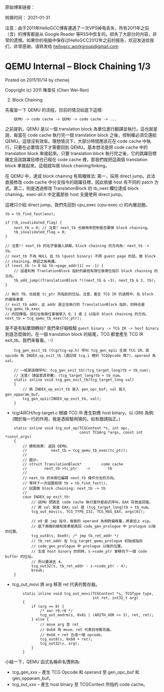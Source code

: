 原始博客链接：

转换时间：
2021-01-31

注意：由于2011年HelloGCC博客遭遇了一次VPS掉电丢失，所有2011年之前（含）的博客都是从 Google Reader 等RSS中恢复的。损失了大部分的内容，非常的遗憾。如果你的电脑中保存过HelloGCC2012年之前的报告，欢迎发送给我们，非常感谢。请转发给 hellogcc.workgroup@gmail.com

# QEMU Internal – Block Chaining 1/3
Posted on 2011/10/14 by chenwj

Copyright (c) 2011 陳韋任 (Chen Wei-Ren)

2. Block Chaining

先複習一下 QEMU 的流程，目前的情況如底下這樣:
```
    QEMU -> code cache -> QEMU -> code cache -> ...
```
之前提到，QEMU 是以一個 translation block 為單位進行翻譯並執行。這也就是說，每當在 code cache 執行完一個 translation block 之後，控制權必須交還給 QEMU。這很沒有效率。理想情況下，大部分時間應該花在 code cache 中執行，只要在必要情況下才需要回到 QEMU。基本想法是把 code cache 中的 translation block 串接起來。只要 translation block 執行完之後，它的跳躍目標確定且該跳躍目標也已經在 code cache 裡，那我們就把這兩個 translation block 串接起來。這個就叫做 block chaining/linking。

在 QEMU 中，達成 block chaining 有兩種做法: 第一，採用 direct jump。此法直接修改 code cache 中分支指令的跳躍目標，因此依據 host 有不同的 patch 方式。第二，則是透過修改 TranslationBlock 的 tb_next 欄位達成 block chaining。exec-all.h 中定義那些 host 支援使用 direct jump。

這裡只介紹 direct jump。我們先回到 cpu_exec (cpu-exec.c) 的內層迴圈。
```
tb = tb_find_fast(env);

if (tb_invalidated_flag) {
    next_tb = 0; // 注意! next_tb 也被用來控制是否要做 block chaining。
    tb_invalidated_flag = 0;
}

// 注意!! next_tb 的名字會讓人誤解。block chaining 的方向為: next_tb -> tb。
// next_tb 不為 NULL 且 tb (guest binary) 不跨 guest page 的話，做 block
// chaining。原因之後再講。
if (next_tb != 0 && tb->page_addr[1] == -1) {
    // 這邊利用 TranlationBlock 指針的最低有效位後兩位指引 block chaining 的方向。
    tb_add_jump((TranslationBlock *)(next_tb & ~3), next_tb & 3, tb);
}

// 執行 TB，也就是 tc_ptr 所指到的位址。注意，產生 TCG IR 的過程中，在 block 的最後會是
// exit_tb addr，此 addr 是正在執行的 TranslationBlock 指針，同時也是 tcg_qemu_tb_exec
// 的回傳值。該位址後兩位會被填入 0、1 或 2 以指示 block chaining 的方向。
next_tb = tcg_qemu_tb_exec(tc_ptr);
```
是不是有點暈頭轉向? 我們來仔細檢驗 `guest binary -> TCG IR -> host binary` 到底怎麼做的。在一個 translation block 的結尾，TCG 都會產生 TCG IR exit_tb。我們來看看。:-)
```
    tcg_gen_exit_tb (tcg/tcg-op.h) 呼叫 tcg_gen_op1i 生成 TCG IR，其 opcode 為 INDEX_op_exit_tb (還記得 tcg.i 裡的 TCGOpcode 嗎?)，operand 為 val。

    // 一般是這樣呼叫: tcg_gen_exit_tb((tcg_target_long)tb + tb_num);
    // 注意! 請留意其參數: (tcg_target_long)tb + tb_num。
    static inline void tcg_gen_exit_tb(tcg_target_long val)
    {
        // 將 INDEX_op_exit_tb 寫入 gen_opc_buf; val 寫入 gen_opparam_buf。
        tcg_gen_op1i(INDEX_op_exit_tb, val);
    }
```
- tcg/ARCH/tcg-target.c 根據 TCG IR 產生對應 host binary。以 i386 為例: (關於每一行的作用，我是憑經驗用猜的。如有錯請指正。)
```
    static inline void tcg_out_op(TCGContext *s, int opc,
                                  const TCGArg *args, const int *const_args)
    {
        // 總和效果: 返回 QEMU。
        //           next_tb = tcg_qemu_tb_exec(tc_ptr);
        //
        // 圖示:
        // struct TranslationBlock*         code cache
        //        next_tb->tc_ptr    ->        tb
        //
        // next_tb 的末兩位編碼 next_tb 條件分支的方向。
        // 等待下一次迴圈取得 tb = tb_find_fast()，
        // 試圖做 block chaining: next_tb -> tb
        //
        case INDEX_op_exit_tb:
            // QEMU 把跳至 code cache 執行當作是函式呼叫，EAX 存放返回值。
            // 將 val 寫進 EAX，val 是 (tcg_target_long)tb + tb_num。
            tcg_out_movi(s, TCG_TYPE_I32, TCG_REG_EAX, args[0]);

            // e9 是 jmp 指令，後面的 operand 為相對偏移量，將會加上 eip。
            // 底下兩條的總和效果是跳回 code_gen_prologue 中 prologue 以後的位置。
            tcg_out8(s, 0xe9); /* jmp tb_ret_addr */
            // tb_ret_addr 在 tcg_target_qemu_prologue 初始成指向
            // code_gen_prologue 中 prologue 以後的位置。
            // 生成 host binary 的同時，s->code_ptr 會移向下一個 code buffer 的位址。
            // 所以要減去 4。
            tcg_out32(s, tb_ret_addr - s->code_ptr - 4);
            break;
    }
```
- tcg_out_movi 將 arg 移至 ret 代表的暫存器。
```
        static inline void tcg_out_movi(TCGContext *s, TCGType type,
                                        int ret, int32_t arg)
        {
            if (arg == 0) {
                /* xor r0,r0 */
                tcg_out_modrm(s, 0x01 | (ARITH_XOR << 3), ret, ret);
            } else {
                // move arg 至 ret
                // 0xb8 為 move，ret 代表目地暫存器。
                // 0xb8 + ret 合成一個 opcode。
                tcg_out8(s, 0xb8 + ret);
                tcg_out32(s, arg);
            }
        }
```
小結一下，QEMU 函式名稱命名慣例為:

- tcg_gen_xxx – 產生 TCG Opcode 和 operand 至 gen_opc_buf 和 gen_opparam_buf。
- tcg_out_xxx – 產生 host binary 至 TCGContext 所指的 code cache。
